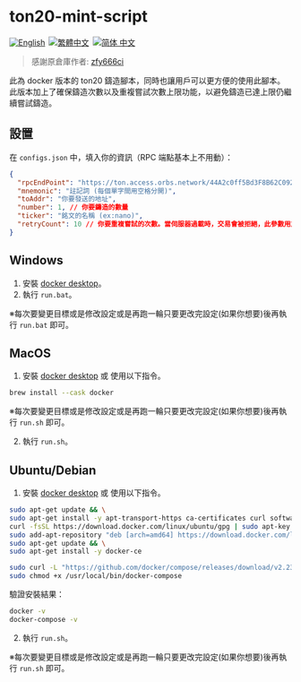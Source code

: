 # ton20-mint-script

<p align="left">
<a href="./README.md"><img alt="English" src="https://img.shields.io/badge/English-%238193b3?style=for-the-badge"></a>&thinsp;
<a href="./README-t.md"><img alt="繁體中文" src="https://img.shields.io/badge/繁體中文-%238193b3?style=for-the-badge"></a>&thinsp;
<a href="./README-s.md"><img alt="简体
中文" src="https://img.shields.io/badge/简体
中文-%238193b3?style=for-the-badge"></a>
</p>

> 感謝原倉庫作者: [zfy666ci](https://github.com/zfy666ci/ton-mint)

此為 docker 版本的 ton20 鑄造腳本，同時也讓用戶可以更方便的使用此腳本。
此版本加上了確保鑄造次數以及重複嘗試次數上限功能，以避免鑄造已達上限仍繼續嘗試鑄造。

## 設置

在 `configs.json` 中，填入你的資訊（RPC 端點基本上不用動）：

```json
{
  "rpcEndPoint": "https://ton.access.orbs.network/44A2c0ff5Bd3F8B62C092Ab4D238bEE463E644A2/1/mainnet/toncenter-api-v2/jsonRPC",
  "mnemonic": "註記詞 (每個單字間用空格分開)",
  "toAddr": "你要發送的地址",
  "number": 1, // 你要鑄造的數量
  "ticker": "銘文的名稱 (ex:nano)",
  "retryCount": 10 // 你要重複嘗試的次數。當伺服器過載時，交易會被拒絕，此參數用於結束不斷的嘗試避免浪費太多 gas。
}
```

## Windows

1. 安裝 [docker desktop](https://www.docker.com/products/docker-desktop/)。
2. 執行 `run.bat`。

※每次要變更目標或是修改設定或是再跑一輪只要更改完設定(如果你想要)後再執行 `run.bat` 即可。

## MacOS

1. 安裝 [docker desktop](https://www.docker.com/products/docker-desktop/) 或 使用以下指令。

```sh
brew install --cask docker
```

※每次要變更目標或是修改設定或是再跑一輪只要更改完設定(如果你想要)後再執行 `run.sh` 即可。

2. 執行 `run.sh`。

## Ubuntu/Debian

1. 安裝 [docker desktop](https://www.docker.com/products/docker-desktop/) 或 使用以下指令。

```sh
sudo apt-get update && \
sudo apt-get install -y apt-transport-https ca-certificates curl software-properties-common && \
curl -fsSL https://download.docker.com/linux/ubuntu/gpg | sudo apt-key add - && \
sudo add-apt-repository "deb [arch=amd64] https://download.docker.com/linux/ubuntu $(lsb_release -cs) stable" && \
sudo apt-get update && \
sudo apt-get install -y docker-ce

sudo curl -L "https://github.com/docker/compose/releases/download/v2.23.3/docker-compose-$(uname -s)-$(uname -m)" -o /usr/local/bin/docker-compose && \
sudo chmod +x /usr/local/bin/docker-compose
```

驗證安裝結果：

```sh
docker -v
docker-compose -v
```

2. 執行 `run.sh`。

※每次要變更目標或是修改設定或是再跑一輪只要更改完設定(如果你想要)後再執行 `run.sh` 即可。
